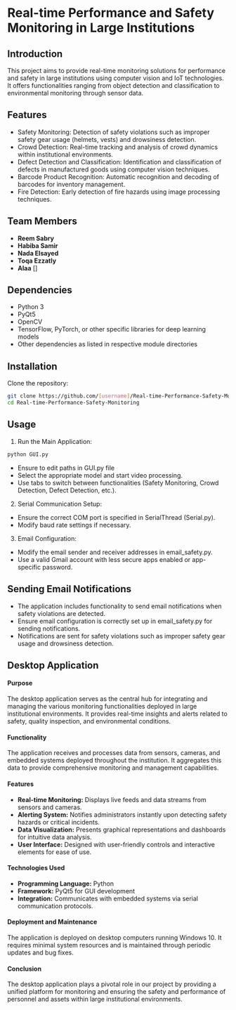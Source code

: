 # Real-time Performance and Safety Monitoring in Large Institutions
## Introduction
This project aims to provide real-time monitoring solutions for performance and safety in large institutions using computer vision and IoT technologies. It offers functionalities ranging from object detection and classification to environmental monitoring through sensor data.

## Features
- Safety Monitoring: Detection of safety violations such as improper safety gear usage (helmets, vests) and drowsiness detection.
- Crowd Detection: Real-time tracking and analysis of crowd dynamics within institutional environments.
- Defect Detection and Classification: Identification and classification of defects in manufactured goods using computer vision techniques.
- Barcode Product Recognition: Automatic recognition and decoding of barcodes for inventory management.
- Fire Detection: Early detection of fire hazards using image processing techniques.

## Team Members
- __Reem Sabry__
- __Habiba Samir__
- __Nada Elsayed__
- __Toqa Ezzatly__
- __Alaa__ []

## Dependencies
- Python 3
- PyQt5
- OpenCV
- TensorFlow, PyTorch, or other specific libraries for deep learning models
- Other dependencies as listed in respective module directories

## Installation
Clone the repository:

```bash
git clone https://github.com/[username]/Real-time-Performance-Safety-Monitoring.git
cd Real-time-Performance-Safety-Monitoring
```

## Usage
1. Run the Main Application:

```bash
python GUI.py
```
- Ensure to edit paths in GUI.py file 
- Select the appropriate model and start video processing.
- Use tabs to switch between functionalities (Safety Monitoring, Crowd Detection, Defect Detection, etc.).
2. Serial Communication Setup:
- Ensure the correct COM port is specified in SerialThread (Serial.py).
- Modify baud rate settings if necessary.
3. Email Configuration:
- Modify the email sender and receiver addresses in email_safety.py.
- Use a valid Gmail account with less secure apps enabled or app-specific password.
## Sending Email Notifications
- The application includes functionality to send email notifications when safety violations are detected.
- Ensure email configuration is correctly set up in email_safety.py for sending notifications.
- Notifications are sent for safety violations such as improper safety gear usage and drowsiness detection.

## Desktop Application

#### Purpose
The desktop application serves as the central hub for integrating and managing the various monitoring functionalities deployed in large institutional environments. It provides real-time insights and alerts related to safety, quality inspection, and environmental conditions.

#### Functionality
The application receives and processes data from sensors, cameras, and embedded systems deployed throughout the institution. It aggregates this data to provide comprehensive monitoring and management capabilities.

#### Features
- **Real-time Monitoring:** Displays live feeds and data streams from sensors and cameras.
- **Alerting System:** Notifies administrators instantly upon detecting safety hazards or critical incidents.
- **Data Visualization:** Presents graphical representations and dashboards for intuitive data analysis.
- **User Interface:** Designed with user-friendly controls and interactive elements for ease of use.

#### Technologies Used
- **Programming Language:** Python
- **Framework:** PyQt5 for GUI development
- **Integration:** Communicates with embedded systems via serial communication protocols.

#### Deployment and Maintenance
The application is deployed on desktop computers running Windows 10. It requires minimal system resources and is maintained through periodic updates and bug fixes.

#### Conclusion
The desktop application plays a pivotal role in our project by providing a unified platform for monitoring and ensuring the safety and performance of personnel and assets within large institutional environments.